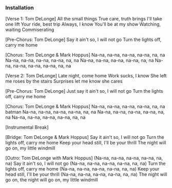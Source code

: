 ### Installation

[Verse 1: Tom DeLonge]
All the small things
True care, truth brings
I'll take one lift
Your ride, best trip
Always, I know
You'll be at my show
Watching, waiting
Commiserating

[Pre-Chorus: Tom DeLonge]
Say it ain't so, I will not go
Turn the lights off, carry me home

[Chorus: Tom DeLonge & Mark Hoppus]
Na-na, na-na, na-na, na-na, na, na
Na-na, na-na, na-na, na-na, na, na
Na-na, na-na, na-na, na-na, na, na
Na-na, na-na, na-na, na-na, na, na

[Verse 2: Tom DeLonge]
Late night, come home
Work sucks, I know
She left me roses by the stairs
Surprises let me know she cares

[Pre-Chorus: Tom DeLonge]
Just say it ain't so, I will not go
Turn the lights off, carry me home

[Chorus: Tom DeLonge & Mark Hoppus]
Na-na, na-na, na-na, na-na, na, na batman
Na-na, na-na, na-na, na-na, na, na
Na-na, na-na, na-na, na-na, na, na
Na-na, na-na, na-na, na-na, na, na

[Instrumental Break]

[Bridge: Tom DeLonge & Mark Hoppus]
Say it ain't so, I will not go
Turn the lights off, carry me home
Keep your head still, I'll be your thrill
The night will go on, my little windmill

[Outro: Tom DeLonge with Mark Hoppus]
(Na-na, na-na, na-na, na-na, na, na)
Say it ain't so, I will not go
(Na-na, na-na, na-na, na-na, na, na)
Turn the lights off, carry me home
(Na-na, na-na, na-na, na-na, na, na)
Keep your head still, I'll be your thrill
(Na-na, na-na, na-na, na-na, na, na)
The night will go on, the night will go on, my little windmill
